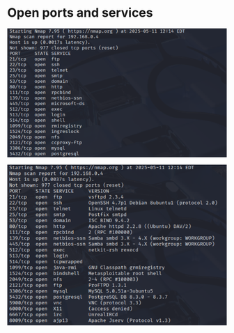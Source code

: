 # Open ports and services
![Alt text](https://github.com/mirzazada6/Cyber_lab5/blob/main/Open_ports.png?raw=true)

![Alt text](https://github.com/mirzazada6/Cyber_lab5/blob/main/Open_ports2.png?raw=true)
